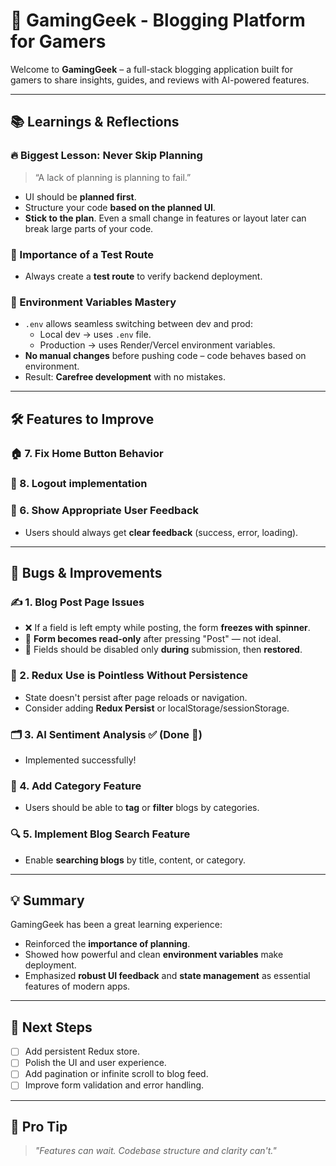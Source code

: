 # 📝 GamingGeek - Blogging Platform for Gamers

Welcome to **GamingGeek** – a full-stack blogging application built for gamers to share insights, guides, and reviews with AI-powered features.

---

## 📚 Learnings & Reflections

### 🔥 Biggest Lesson: Never Skip Planning

> “A lack of planning is planning to fail.”

- UI should be **planned first**.
- Structure your code **based on the planned UI**.
- **Stick to the plan**. Even a small change in features or layout later can break large parts of your code.

### 🧪 Importance of a Test Route

- Always create a **test route** to verify backend deployment.

### 🔐 Environment Variables Mastery

- `.env` allows seamless switching between dev and prod:
  - Local dev → uses `.env` file.
  - Production → uses Render/Vercel environment variables.
- **No manual changes** before pushing code – code behaves based on environment.
- Result: **Carefree development** with no mistakes.

---



## 🛠️ Features to Improve

### 🏠 7. Fix Home Button Behavior

### 👤 8. Logout implementation

### 📣 6. Show Appropriate User Feedback

- Users should always get **clear feedback** (success, error, loading).

---

## 🚧 Bugs & Improvements

### ✍️ 1. Blog Post Page Issues

- ❌ If a field is left empty while posting, the form **freezes with spinner**.
- 🛑 **Form becomes read-only** after pressing "Post" — not ideal.
- 🧩 Fields should be disabled only **during** submission, then **restored**.

### 🔁 2. Redux Use is Pointless Without Persistence

- State doesn't persist after page reloads or navigation.
- Consider adding **Redux Persist** or localStorage/sessionStorage.

### 🗂️ 3. AI Sentiment Analysis ✅ (Done 🎉)

- Implemented successfully!

### 📁 4. Add Category Feature

- Users should be able to **tag** or **filter** blogs by categories.

### 🔍 5. Implement Blog Search Feature

- Enable **searching blogs** by title, content, or category.

---

## 💡 Summary

GamingGeek has been a great learning experience:
- Reinforced the **importance of planning**.
- Showed how powerful and clean **environment variables** make deployment.
- Emphasized **robust UI feedback** and **state management** as essential features of modern apps.

---

## 🚀 Next Steps

- [ ] Add persistent Redux store.
- [ ] Polish the UI and user experience.
- [ ] Add pagination or infinite scroll to blog feed.
- [ ] Improve form validation and error handling.

---

## 🧠 Pro Tip

> _"Features can wait. Codebase structure and clarity can't."_  
